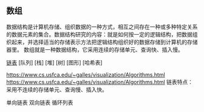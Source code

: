 ## 数组
数据结构是计算机存储、组织数据的一种方式，相互之间存在一种或多种特定关系的数据元素的集合。数据结构研究的内容：就是如何按一定的逻辑结构，把数据组织起来，并选择适当的存储表示方法把逻辑结构组织好的数据存储到计算机的存储器里。
数组就是一种数据结构，它采用连续的存储单元、查询快、插入慢。

[链表](./doc/链表.md) [队列] [栈] [堆] [树] [图形] [哈希表]

https://www.cs.usfca.edu/~galles/visualization/Algorithms.html https://www.cs.usfca.edu/~galles/visualization/Algorithms.html 链表特点：采用不连续的存储单元、查询慢、插入快。

单向链表
双向链表
循环列表

